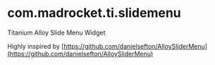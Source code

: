 com.madrocket.ti.slidemenu
==========================

Titanium Alloy Slide Menu Widget

Highly inspired by [https://github.com/danielsefton/AlloySliderMenu](https://github.com/danielsefton/AlloySliderMenu)